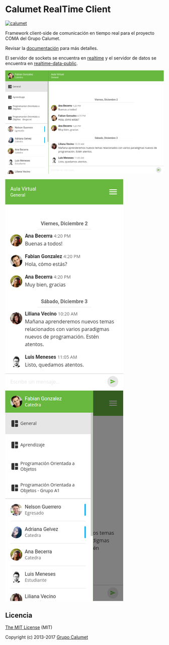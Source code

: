 # Calumet RealTime Client

[![calumet](https://img.shields.io/badge/calumet-project-2b3bd0.svg)](http://calumet.uis.edu.co)

Framework client-side de comunicación en tiempo real para el proyecto COMA del Grupo Calumet.

Revisar la [documentación](./docs) para más detalles.

El servidor de sockets se encuentra en [realtime](https://github.com/calumet/realtime) y
el servidor de datos se encuentra en [realtime-data-public](https://github.com/calumet/realtime-data-public).

![Screenshot Desktop](./docs/screenshots/screenshot-desktop.png)

![Screenshot Mobile](./docs/screenshots/screenshot-mobile-1.png)
![Screenshot Mobile](./docs/screenshots/screenshot-mobile-2.png)

## Licencia

[The MIT License](http://opensource.org/licenses/MIT) (MIT)

Copyright (c) 2013-2017 [Grupo Calumet](http://cormoran.uis.edu.co/calumet)
